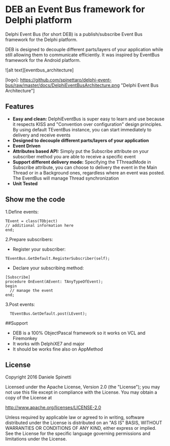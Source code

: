# DEB an Event Bus framework for Delphi platform
Delphi Event Bus (for short DEB) is a publish/subscribe Event Bus framework for the Delphi platform.

DEB is designed to decouple different parts/layers of your application while still allowing them to communicate efficiently.
It was inspired by EventBus framework for the Android platform.

![alt text][eventbus_architecture]

[logo]: https://github.com/spinettaro/delphi-event-bus/raw/master/docs/DelphiEventBusArchitecture.png "Delphi Event Bus Architecture"]

## Features
* __Easy and clean:__ DelphiEventBus is super easy to learn and use because it respects KISS and "Convention over configuration" design principles. By using default TEventBus instance, you can start immediately to delivery and receive events 
* __Designed to decouple different parts/layers of your application__
* __Event Driven__
* __Attributes based API:__ Simply put the Subscribe attribute on your subscriber method you are able to receive a specific event
* __Support different delivery mode:__ Specifying the TThreadMode in Subscribe attribute, you can choose to delivery the event in the Main Thread or in a Background ones, regardless where an event was posted. The EventBus will manage Thread synchronization     
* __Unit Tested__

## Show me the code
1.Define events:

```delphi
TEvent = class(TObject)
// additional information here
end;
```

2.Prepare subscribers:
 * Register your subscriber:
```delphi
TEventBus.GetDefault.RegisterSubscriber(self);
```

 * Declare your subscribing method:
```delphi
[Subscribe]
procedure OnEvent(AEvent: TAnyTypeOfEvent);
begin
  // manage the event 	
end;
```

3.Post events:
```delphi
  TEventBus.GetDefault.post(LEvent);
```

##Support
* DEB is a 100% ObjectPascal framework so it works on VCL and Firemonkey
* It works with DelphiXE7 and major
* It should be works fine also on AppMethod

## License
  Copyright 2016 Daniele Spinetti

  Licensed under the Apache License, Version 2.0 (the "License");
  you may not use this file except in compliance with the License.
  You may obtain a copy of the License at

  http://www.apache.org/licenses/LICENSE-2.0

  Unless required by applicable law or agreed to in writing, software
  distributed under the License is distributed on an "AS IS" BASIS,
  WITHOUT WARRANTIES OR CONDITIONS OF ANY KIND, either express or implied.
  See the License for the specific language governing permissions and
  limitations under the License.